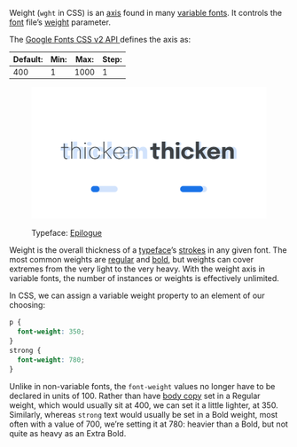 
Weight (`wght` in CSS) is an [axis](/glossary/axis_in_variable_fonts) found in many [variable fonts](/glossary/variable_fonts). It controls the [font](/glossary/font) file’s [weight](/glossary/weight) parameter.

The [Google Fonts CSS v2 API ](https://developers.google.com/fonts/docs/css2) defines the axis as:

| Default: | Min: | Max: | Step: |
| --- | --- | --- | --- |
| 400 | 1 | 1000 | 1 |

<figure>

![Two side-by-side type specimens of the word “thicken”, each shown with a variable axis represented beneath as a horizontal slider. The first specimen, with the slider most of the way to the left to represent a lower value on the axis, shows a light weight with thin strokes. The second specimen, with the slider most of the way to the right to represent a higher value on the axis, shows a heavy weight with thick strokes.](images/thumbnail.svg)

<figcaption>Typeface: <a href="https://fonts.google.com/specimen/Epilogue">Epilogue</a></figcaption>

</figure>

Weight is the overall thickness of a [typeface](/glossary/typeface)’s [strokes](/glossary/stroke) in any given font. The most common weights are [regular](/glossary/regular_upright) and [bold](/glossary/bold), but weights can cover extremes from the very light to the very heavy. With the weight axis in variable fonts, the number of instances or weights is effectively unlimited.

In CSS, we can assign a variable weight property to an element of our choosing:

```css
p {
  font-weight: 350;
}
strong {
  font-weight: 780;
}
```

Unlike in non-variable fonts, the `font-weight` values no longer have to be declared in units of 100. Rather than have [body copy](/glossary/text_copy) set in a Regular weight, which would usually sit at 400, we can set it a little lighter, at 350. Similarly, whereas `strong` text would usually be set in a Bold weight, most often with a value of 700, we’re setting it at 780: heavier than a Bold, but not quite as heavy as an Extra Bold.
